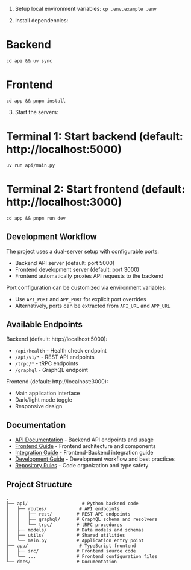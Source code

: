 1. Setup local environment variables:
`cp .env.example .env`

2. Install dependencies:
# Backend
`cd api && uv sync`

# Frontend
`cd app && pnpm install`

3. Start the servers:

# Terminal 1: Start backend (default: http://localhost:5000)
`uv run api/main.py`

# Terminal 2: Start frontend (default: http://localhost:3000)
`cd app && pnpm run dev`

## Development Workflow

The project uses a dual-server setup with configurable ports:
- Backend API server (default: port 5000)
- Frontend development server (default: port 3000)
- Frontend automatically proxies API requests to the backend

Port configuration can be customized via environment variables:
- Use `API_PORT` and `APP_PORT` for explicit port overrides
- Alternatively, ports can be extracted from `API_URL` and `APP_URL`

## Available Endpoints

Backend (default: http://localhost:5000):
- `/api/health` - Health check endpoint
- `/api/v1/*` - REST API endpoints
- `/trpc/*` - tRPC endpoints
- `/graphql` - GraphQL endpoint

Frontend (default: http://localhost:3000):
- Main application interface
- Dark/light mode toggle
- Responsive design

## Documentation

- [API Documentation](docs/api.md) - Backend API endpoints and usage
- [Frontend Guide](docs/frontend.md) - Frontend architecture and components
- [Integration Guide](docs/integration.md) - Frontend-Backend integration guide
- [Development Guide](docs/dev_guide.md) - Development workflow and best practices
- [Repository Rules](docs/repo_rules.md) - Code organization and type safety

## Project Structure

```
.
├── api/                    # Python backend code
│   ├── routes/            # API endpoints
│   │   ├── rest/         # REST API endpoints
│   │   ├── graphql/      # GraphQL schema and resolvers
│   │   └── trpc/         # tRPC procedures
│   ├── models/           # Data models and schemas
│   ├── utils/            # Shared utilities
│   └── main.py           # Application entry point
├── app/                   # TypeScript frontend
│   ├── src/              # Frontend source code
│   └── ...               # Frontend configuration files
└── docs/                 # Documentation